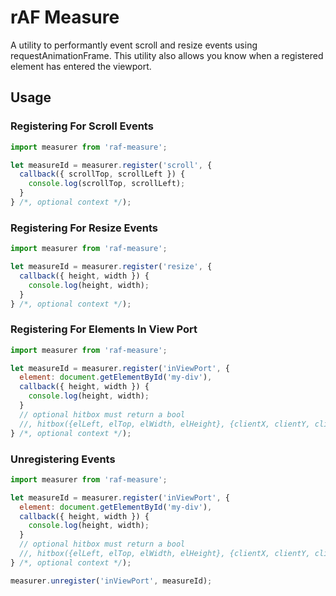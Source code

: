 # rAF Measure

A utility to performantly event scroll and resize events using requestAnimationFrame. This utility also allows you know when a registered element has entered the viewport.

## Usage

### Registering For Scroll Events

```js
import measurer from 'raf-measure';

let measureId = measurer.register('scroll', {
  callback({ scrollTop, scrollLeft }) {
    console.log(scrollTop, scrollLeft);
  }
} /*, optional context */);
```

### Registering For Resize Events

```js
import measurer from 'raf-measure';

let measureId = measurer.register('resize', {
  callback({ height, width }) {
    console.log(height, width);
  }
} /*, optional context */);
```

### Registering For Elements In View Port

```js
import measurer from 'raf-measure';

let measureId = measurer.register('inViewPort', {
  element: document.getElementById('my-div'),
  callback({ height, width }) {
    console.log(height, width);
  }
  // optional hitbox must return a bool
  //, hitbox({elLeft, elTop, elWidth, elHeight}, {clientX, clientY, clientWidth, clientHeight}) {}
} /*, optional context */);
```

### Unregistering Events
```js
import measurer from 'raf-measure';

let measureId = measurer.register('inViewPort', {
  element: document.getElementById('my-div'),
  callback({ height, width }) {
    console.log(height, width);
  }
  // optional hitbox must return a bool
  //, hitbox({elLeft, elTop, elWidth, elHeight}, {clientX, clientY, clientWidth, clientHeight}) {}
} /*, optional context */);

measurer.unregister('inViewPort', measureId);
```
